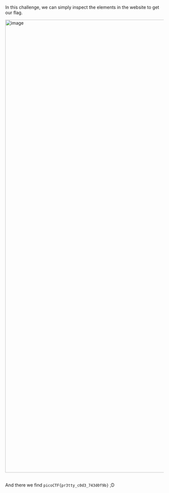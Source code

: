 In this challenge, we can simply inspect the elements in the website to get our flag.

<img width="1439" alt="image" src="https://github.com/user-attachments/assets/e04faf48-4f69-48ec-a5b2-88f2a42baf7e">

<br>
<br>

And there we find `picoCTF{pr3tty_c0d3_743d0f9b}` ;D
